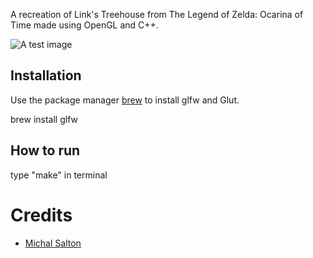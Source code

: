 A recreation of Link's Treehouse from The Legend of Zelda: Ocarina of Time made using OpenGL and C++.

![A test image](/Users/michaelsalton/Desktop/42441.png)

## Installation

Use the package manager [brew](https://brew.sh/) to install glfw and Glut.

brew install glfw

## How to run

type "make" in terminal

Credits
=======

* [Michal Salton](https://michaelsalton.github.io/website/)

